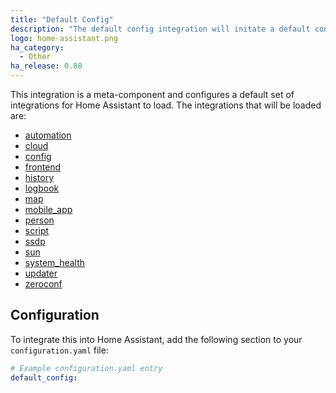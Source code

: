 ```yaml
---
title: "Default Config"
description: "The default config integration will initate a default configuration for Home Assistant."
logo: home-assistant.png
ha_category:
  - Other
ha_release: 0.88
---
```


This integration is a meta-component and configures a default set of integrations for Home Assistant to load. The integrations that will be loaded are:

- [automation](/components/automation/)
- [cloud](/components/cloud/)
- [config](/components/config/)
- [frontend](/components/frontend/)
- [history](/components/history/)
- [logbook](/components/logbook/)
- [map](/components/map/)
- [mobile_app](/components/mobile_app/)
- [person](/components/person/)
- [script](/components/script/)
- [ssdp](/components/ssdp/)
- [sun](/components/sun/)
- [system_health](/components/system_health/)
- [updater](/components/updater/)
- [zeroconf](/components/zeroconf/)

## Configuration

To integrate this into Home Assistant, add the following section to your `configuration.yaml` file:

```yaml
# Example configuration.yaml entry
default_config:
```
